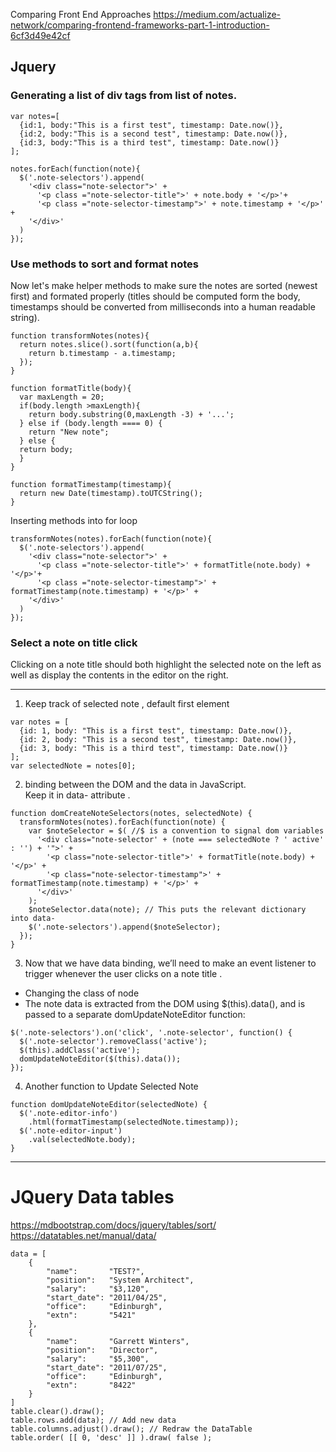 Comparing Front End Approaches
https://medium.com/actualize-network/comparing-frontend-frameworks-part-1-introduction-6cf3d49e42cf
## Jquery 

### Generating a list of div tags from list of notes. 
```
var notes=[
  {id:1, body:"This is a first test", timestamp: Date.now()},
  {id:2, body:"This is a second test", timestamp: Date.now()},
  {id:3, body:"This is a third test", timestamp: Date.now()}  
];

notes.forEach(function(note){
  $('.note-selectors').append(
    '<div class="note-selector">' +
      '<p class ="note-selector-title">' + note.body + '</p>'+
      '<p class ="note-selector-timestamp">' + note.timestamp + '</p>' +
    '</div>'
  )
});
```

### Use methods to sort and format notes
Now let's make helper methods to make sure the notes are sorted (newest first) and formated properly (titles should be computed form the body, timestamps should be converted from milliseconds into a human readable string).
```
function transformNotes(notes){
  return notes.slice().sort(function(a,b){
    return b.timestamp - a.timestamp;
  });
}

function formatTitle(body){
  var maxLength = 20;
  if(body.length >maxLength){
    return body.substring(0,maxLength -3) + '...';
  } else if (body.length ==== 0) {
    return "New note";
  } else {
  return body;
  }
}

function formatTimestamp(timestamp){
  return new Date(timestamp).toUTCString();
}
```
Inserting methods into for loop
```
transformNotes(notes).forEach(function(note){
  $('.note-selectors').append(
    '<div class="note-selector">' +
      '<p class ="note-selector-title">' + formatTitle(note.body) + '</p>'+
      '<p class ="note-selector-timestamp">' + formatTimestamp(note.timestamp) + '</p>' +
    '</div>'
  )
});
```
### Select a note on title click
Clicking on a note title should both highlight the selected note on the left as well as display the contents in the editor on the right. 

***
1. Keep track of selected note , default first element
```
var notes = [
  {id: 1, body: "This is a first test", timestamp: Date.now()},
  {id: 2, body: "This is a second test", timestamp: Date.now()},
  {id: 3, body: "This is a third test", timestamp: Date.now()}
];
var selectedNote = notes[0];
```
2. binding between the DOM and the data in JavaScript.   
Keep it in data- attribute . 
```
function domCreateNoteSelectors(notes, selectedNote) {
  transformNotes(notes).forEach(function(note) {
    var $noteSelector = $( //$ is a convention to signal dom variables
      '<div class="note-selector' + (note === selectedNote ? ' active' : '') + '">' +
        '<p class="note-selector-title">' + formatTitle(note.body) + '</p>' +
        '<p class="note-selector-timestamp">' + formatTimestamp(note.timestamp) + '</p>' +
      '</div>'
    );
    $noteSelector.data(note); // This puts the relevant dictionary into data- 
    $('.note-selectors').append($noteSelector);
  });
}
```
3. Now that we have data binding, we’ll need to make an event listener to trigger whenever the user clicks on a note title . 
- Changing the class of node
- The note data is extracted from the DOM using $(this).data(), and is passed to a separate domUpdateNoteEditor function:
```
$('.note-selectors').on('click', '.note-selector', function() {
  $('.note-selector').removeClass('active');
  $(this).addClass('active');
  domUpdateNoteEditor($(this).data());
});
```
4. Another function to Update Selected Note
```
function domUpdateNoteEditor(selectedNote) {
  $('.note-editor-info')
    .html(formatTimestamp(selectedNote.timestamp));
  $('.note-editor-input')
    .val(selectedNote.body);
}
```
***

# JQuery Data tables

https://mdbootstrap.com/docs/jquery/tables/sort/
https://datatables.net/manual/data/
```
data = [
    {
        "name":       "TEST?",
        "position":   "System Architect",
        "salary":     "$3,120",
        "start_date": "2011/04/25",
        "office":     "Edinburgh",
        "extn":       "5421"
    },
    {
        "name":       "Garrett Winters",
        "position":   "Director",
        "salary":     "$5,300",
        "start_date": "2011/07/25",
        "office":     "Edinburgh",
        "extn":       "8422"
    }
]
table.clear().draw();
table.rows.add(data); // Add new data
table.columns.adjust().draw(); // Redraw the DataTable
table.order( [[ 0, 'desc' ]] ).draw( false );
```

